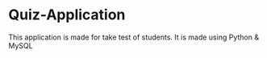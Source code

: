 # Quiz-Application
This application is made for take test of students. It is made using Python &amp; MySQL

